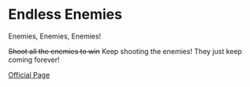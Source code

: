 # Endless Enemies

Enemies, Enemies, Enemies!

~~Shoot all the enemies to win~~ Keep shooting the enemies! They just keep coming forever!

[Official Page](https://advaith1.wixsite.com/games/endlessenemies)

